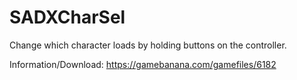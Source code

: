 # SADXCharSel
Change which character loads by holding buttons on the controller.

Information/Download: https://gamebanana.com/gamefiles/6182
